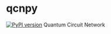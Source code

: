 # qcnpy
[![PyPI version](https://badge.fury.io/py/qcnpy.svg)](https://badge.fury.io/py/qcnpy)
Quantum Circuit Network
